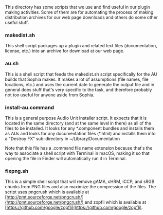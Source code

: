 This directory has some scripts that we use and find useful in our
plugin making activities.  Some of them are for automating the process
of making distribution archives for our web page downloads and others
do some other useful stuff.


### makedist.sh

This shell script packages up a plugin and related text files
(documentation, license, etc.) into an archive for download at our web
page.


### au.sh

This is a shell script that feeds the makedist.sh script specifically
for the AU builds that Sophia makes.  It makes a lot of assumptions
(file names, file locations, etc.) and uses the current date to
generate the output file and in general does stuff that's very
specific to the task, and therefore probably not too useful for anyone
aside from Sophia.


### install-au.command

This is a general purpose Audio Unit installer script.  It expects
that it is located in the same directory (and at the same level in
there) as all of the files to be installed.  It looks for any
\*.component bundles and installs them as AUs and looks for any
documentation files (\*.html) and installs them into a "Destroy FX"
sub-directory in ~/Library/Documentation

Note that this file has a .command file name extension because that's
the way to associate a shell script with Terminal in macOS, making
it so that opening the file in Finder will automatically run it
in Terminal.


### fixpng.sh

This is a simple shell script that will remove gAMA, cHRM, iCCP, and
sRGB chunks from PNG files and also maximize the compression of the
files.  The script uses pngcrush which is available at
[http://pmt.sourceforge.net/pngcrush/](http://pmt.sourceforge.net/pngcrush/)
and zopfli which is available at
[https://github.com/google/zopfli](https://github.com/google/zopfli).
